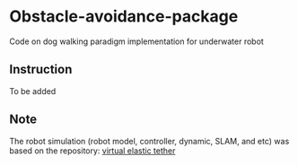 # Obstacle-avoidance-package
Code on dog walking paradigm implementation for underwater robot 
## Instruction
To be added

## Note
The robot simulation (robot model, controller, dynamic, SLAM, and etc) was based on the repository: [virtual elastic tether](https://github.com/drunkbot/CAVES-simulation/tree/master) 
